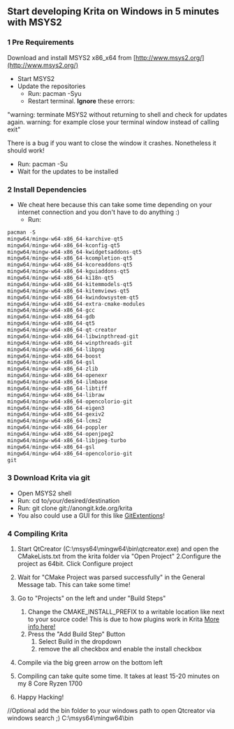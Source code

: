 ## Start developing Krita on Windows in 5 minutes with MSYS2

### 1 Pre Requirements

Download and install MSYS2 x86\_x64 from [http://www.msys2.org/](http://www.msys2.org/)

- Start MSYS2
- Update the repositories
  - Run: pacman -Syu
  - Restart terminal. **Ignore** these errors:

"warning: terminate MSYS2 without returning to shell and check for updates again. warning: for example close your terminal window instead of calling exit"

There is a bug if you want to close the window it crashes. Nonetheless it should work!
  - Run: pacman -Su
  - Wait for the updates to be installed

### 2 Install Dependencies

- We cheat here because this can take some time depending on your internet connection and you don&#39;t have to do anything :)
  - Run:

```js
pacman -S 
mingw64/mingw-w64-x86_64-karchive-qt5 
mingw64/mingw-w64-x86_64-kconfig-qt5 
mingw64/mingw-w64-x86_64-kwidgetsaddons-qt5 
mingw64/mingw-w64-x86_64-kcompletion-qt5 
mingw64/mingw-w64-x86_64-kcoreaddons-qt5 
mingw64/mingw-w64-x86_64-kguiaddons-qt5 
mingw64/mingw-w64-x86_64-ki18n-qt5 
mingw64/mingw-w64-x86_64-kitemmodels-qt5 
mingw64/mingw-w64-x86_64-kitemviews-qt5 
mingw64/mingw-w64-x86_64-kwindowsystem-qt5 
mingw64/mingw-w64-x86_64-extra-cmake-modules 
mingw64/mingw-w64-x86_64-gcc 
mingw64/mingw-w64-x86_64-gdb  
mingw64/mingw-w64-x86_64-qt5  
mingw64/mingw-w64-x86_64-qt-creator 
mingw64/mingw-w64-x86_64-libwinpthread-git 
mingw64/mingw-w64-x86_64-winpthreads-git 
mingw64/mingw-w64-x86_64-libpng 
mingw64/mingw-w64-x86_64-boost 
mingw64/mingw-w64-x86_64-gsl 
mingw64/mingw-w64-x86_64-zlib 
mingw64/mingw-w64-x86_64-openexr 
mingw64/mingw-w64-x86_64-ilmbase 
mingw64/mingw-w64-x86_64-libtiff 
mingw64/mingw-w64-x86_64-libraw 
mingw64/mingw-w64-x86_64-opencolorio-git 
mingw64/mingw-w64-x86_64-eigen3 
mingw64/mingw-w64-x86_64-gexiv2 
mingw64/mingw-w64-x86_64-lcms2 
mingw64/mingw-w64-x86_64-poppler 
mingw64/mingw-w64-x86_64-openjpeg2 
mingw64/mingw-w64-x86_64-libjpeg-turbo 
mingw64/mingw-w64-x86_64-gsl
mingw64/mingw-w64-x86_64-opencolorio-git
git

```
### 3 Download Krita via git

- Open MSYS2 shell
- Run: cd to/your/desired/destination
- Run: git clone git://anongit.kde.org/krita
- You also could use a GUI for this like [GitExtentions](https://github.com/gitextensions/gitextensions/releases)!

### 4 Compiling Krita

1. Start QtCreator (C:\msys64\mingw64\bin\qtcreator.exe)  and open the CMakeLists.txt from the krita folder via "Open Project"
2.Configure the project as 64bit. Click Configure project
3. Wait for "CMake Project was parsed successfully" in the General Message tab. This can take some time!


4. Go to "Projects" on the left and under &quot;Build Steps&quot;
    1. Change the CMAKE\_INSTALL\_PREFIX to a writable location like next to your source code! This is due to how plugins work in Krita [More info here!](https://www.reddit.com/r/krita/comments/7m3hnn/ive_made_a_quick_guide_for_developing_krita_on/drrthbz/)
    2. Press the "Add Build Step" Button
        1. Select Build in the dropdown
        2. remove the all checkbox and enable the install checkbox
5. Compile via the big green arrow on the bottom left
6. Compiling can take quite some time. It takes at least 15-20 minutes on my 8 Core Ryzen 1700
7. Happy Hacking!

//Optional add the bin folder to your windows path to open Qtcreator via windows search ;)
C:\msys64\mingw64\bin

